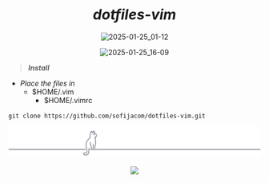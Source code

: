 <div align="center">
  
# *dotfiles-vim*

</div>

<div align="center">
  
![2025-01-25_01-12](https://github.com/user-attachments/assets/895a809c-5e0f-43d6-a08c-0f6da0da75c1)

</div>

<div align="center">

![2025-01-25_16-09](https://github.com/user-attachments/assets/ea43bfad-ee85-4779-9ecc-a3d72b13fb23)

</div>

</details>

> ***Install***
- *Place the files in*
  - $HOME/.vim
    - $HOME/.vimrc

```
git clone https://github.com/sofijacom/dotfiles-vim.git
```

<p align="center">	
  <img src="https://github.com/sofijacom/sofijacom/blob/49e18fe1d7c2223884efd95af9370dcb84697427/icons_line/gray0_ctp_on_line.svg?sanitize=true" />
</p>

<p align="center">
	<a href="https://github.com/sofijacom/dotfiles-vim/blob/master/LICENSE"><img src="https://img.shields.io/static/v1.svg?style=for-the-badge&label=License&message=MIT&logoColor=d9e0ee&colorA=363a4f&colorB=b7bdf8"/></a>
</p>
